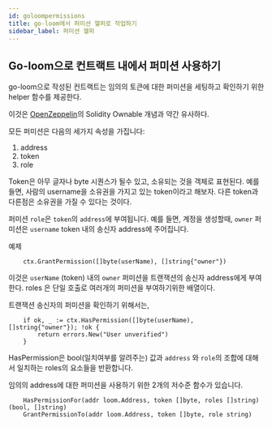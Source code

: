 ```yaml
---
id: goloompermissions
title: go-loom에서 퍼미션 헬퍼로 작업하기
sidebar_label: 퍼미션 헬퍼
---
```

## Go-loom으로 컨트랙트 내에서 퍼미션 사용하기

go-loom으로 작성된 컨트랙트는 임의의 토큰에 대한 퍼미션을 세팅하고 확인하기 위한 helper 함수를 제공한다.

이것은 [OpenZeppelin](https://github.com/OpenZeppelin/openzeppelin-solidity/blob/master/contracts/ownership/Ownable.sol)의 Solidity Ownable 개념과 약간 유사하다.

모든 퍼미션은 다음의 세가지 속성을 가집니다:

1. address
2. token
3. role

Token은 아무 글자나 byte 시퀀스가 될수 있고, 소유되는 것을 객체로 표현된다. 예를 들면, 사람의 username을 소유권을 가지고 있는 token이라고 해보자. 다른 token과 다른점은 소유권을 가질 수 있다는 것이다.

퍼미션 `role`은 `token`의 `address`에 부여됩니다. 예를 들면, 계정을 생성할때, `owner` 퍼미션은 `username` token 내의 송신자 address에 주어집니다.

예제

        ctx.GrantPermission([]byte(userName), []string{"owner"})
    

이것은 `userName` (token) 내의 `owner` 퍼미션을 트랜잭션의 송신자 address에게 부여한다. roles 은 단일 호출로 여러개의 퍼미션을 부여하기위한 배열이다.

트랜잭션 송신자의 퍼미션을 확인하기 위해서는,

        if ok, _ := ctx.HasPermission([]byte(userName), []string{"owner"}); !ok {
            return errors.New("User unverified")
        }
    

HasPermission은 bool(일치여부를 알려주는) 값과 `address` 와 `role`의 조합에 대해서 일치하는 roles의 요소들을 반환합니다.

임의의 address에 대한 퍼미션을 사용하기 위한 2개의 저수준 함수가 있습니다.

        HasPermissionFor(addr loom.Address, token []byte, roles []string) (bool, []string)
        GrantPermissionTo(addr loom.Address, token []byte, role string)